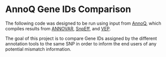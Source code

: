 # AnnoQ Gene IDs Comparison 

The following code was designed to be run using input from [AnnoQ](annoq.org), which compiles results 
from [ANNOVAR](annovar.openbioinformatics.org/en/latest/), [SnpEff](pcingola.github.io/SnpEff/), and 
[VEP](uswest.ensembl.org/index.html).

The goal of this project is to compare Gene IDs assigned by the different annotation tools to the same 
SNP in order to inform the end users of any potential mismatch information. 
